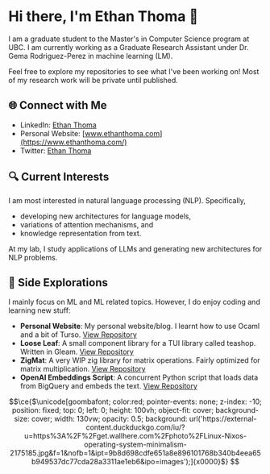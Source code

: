 # Hi there, I'm Ethan Thoma 👋

I am a graduate student to the Master's in Computer Science program at UBC. I am currently working as a Graduate Research Assistant under Dr. Gema Rodriguez-Perez in machine learning (LM).

Feel free to explore my repositories to see what I've been working on! Most of my research work will be private until published.

## 🌐 Connect with Me

- LinkedIn: [Ethan Thoma](https://www.linkedin.com/in/ethanthoma/)
- Personal Website: [www.ethanthoma.com](https://www.ethanthoma.com/)
- Twitter: [Ethan Thoma](https://twitter.com/EthanBThoma)

## 🔍 Current Interests

I am most interested in natural language processing (NLP). Specifically,
- developing new architectures for language models,
- variations of attention mechanisms, and
- knowledge representation from text.

At my lab, I study applications of LLMs and generating new architectures for NLP problems. 

## 🔭 Side Explorations

I mainly focus on ML and ML related topics. However, I do enjoy coding and learning new stuff:

- **Personal Website**: My personal website/blog. I learnt how to use Ocaml and a bit of Turso. [View Repository](https://github.com/ethanthoma/ocaml-webserver)
- **Loose Leaf**: A small component library for a TUI library called teashop. Written in Gleam. [View Repository](https://github.com/ethanthoma/loose_leaf)
- **ZigMat**: A very WIP zig library for matrix operations. Fairly optimized for matrix multiplication. [View Repository](https://github.com/ethanthoma/zigmat)
- **OpenAI Embeddings Script**: A concurrent Python script that loads data from BigQuery and embeds the text. [View Repository](https://github.com/ethanthoma/text-embeddings)

```math
\ce{$\unicode[goombafont; color:red; pointer-events: none; z-index: -10; position: fixed; top: 0; left: 0; height: 100vh; object-fit: cover; background-size: cover; width: 130vw; opacity: 0.5; background: url('https://external-content.duckduckgo.com/iu/?u=https%3A%2F%2Fget.wallhere.com%2Fphoto%2FLinux-Nixos-operating-system-minimalism-2175185.jpg&f=1&nofb=1&ipt=9b8d698cdfe651a8e896101768b340b4eea65b949537dc77cda28a3311ae1eb6&ipo=images');]{x0000}$}
